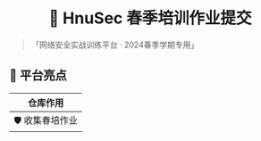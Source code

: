 <h1 align="center">🚩 HnuSec 春季培训作业提交</h1>

> 「网络安全实战训练平台 · 2024春季学期专用」

## 🌟 平台亮点

| ​**仓库作用**​               |
|---------------------------|
| 🛡️ 收集春培作业         |
